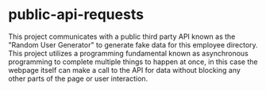 # public-api-requests

This project communicates with a public third party API known as the "Random User Generator" to generate fake data for this employee directory. This project utilizes a programming fundamental known as asynchronous programming to complete multiple things to happen at once, in this case the webpage itself can make a call to the API for data without blocking any other parts of the page or user interaction.